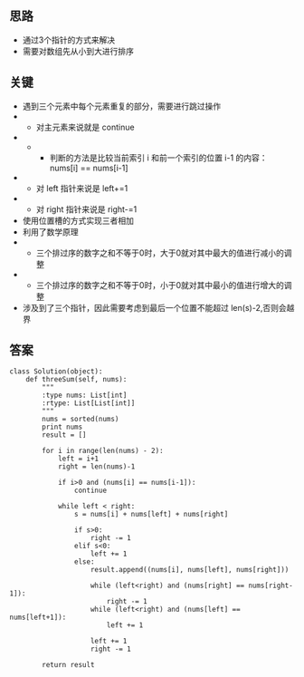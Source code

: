 ## 思路
+ 通过3个指针的方式来解决
+ 需要对数组先从小到大进行排序

## 关键
+ 遇到三个元素中每个元素重复的部分，需要进行跳过操作
+ + 对主元素来说就是 continue
+ + + 判断的方法是比较当前索引 i 和前一个索引的位置 i-1 的内容：nums\[i] == nums\[i-1]
+ + 对 left 指针来说是 left+=1
+ + 对 right 指针来说是 right-=1
+ 使用位置槽的方式实现三者相加
+ 利用了数学原理
+ + 三个排过序的数字之和不等于0时，大于0就对其中最大的值进行减小的调整
+ + 三个排过序的数字之和不等于0时，小于0就对其中最小的值进行增大的调整
+ 涉及到了三个指针，因此需要考虑到最后一个位置不能超过 len(s)-2,否则会越界

## 答案
```
class Solution(object):
    def threeSum(self, nums):
        """
        :type nums: List[int]
        :rtype: List[List[int]]
        """
        nums = sorted(nums)
        print nums
        result = []
        
        for i in range(len(nums) - 2):
            left = i+1
            right = len(nums)-1
            
            if i>0 and (nums[i] == nums[i-1]):
                continue
                
            while left < right:
                s = nums[i] + nums[left] + nums[right]
                
                if s>0:
                    right -= 1
                elif s<0:
                    left += 1
                else:
                    result.append((nums[i], nums[left], nums[right]))
                    
                    while (left<right) and (nums[right] == nums[right-1]):
                        right -= 1
                    while (left<right) and (nums[left] == nums[left+1]):
                        left += 1
                    
                    left += 1
                    right -= 1
                    
        return result
```
